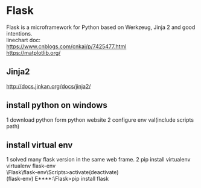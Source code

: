 # **Flask**
Flask is a microframework for Python based on Werkzeug, Jinja 2 and good intentions.  
linechart doc:  
https://www.cnblogs.com/cnkai/p/7425477.html  
https://matplotlib.org/  
## Jinja2 
http://docs.jinkan.org/docs/jinja2/  
## install python on windows
1 download python form python website
2 configure env val(include scripts path)
## install virtual env
1 solved many flask version in the same web frame.
2 pip install virtualenv  
  virtualenv flask-env  
  \Flask\flask-env\Scripts>activate(deactivate)  
  (flask-env) E****:\Flask>pip install flask  
